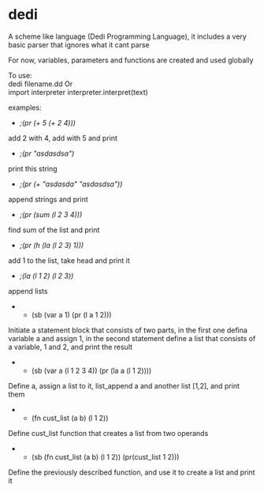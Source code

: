 dedi
====

A scheme like language (Dedi Programming Language), it includes a very basic parser that ignores what it cant parse  

For now, variables, parameters and functions are created and used globally

To use:  
    dedi filename.dd
Or  
    import interpreter
    interpreter.interpret(text)

examples:  

* *;(pr (+ 5 (+ 2 4)))*

add 2 with 4, add with 5 and print

* *;(pr "asdasdsa")*

print this string

* *;(pr (+ "asdasda" "asdasdsa"))*

append strings and print

* *;(pr (sum (l 2 3 4)))*

find sum of the list and print

* *;(pr (h (la (l 2 3) 1)))*

add 1 to the list, take head and print it

* *;(la (l 1 2) (l 2 3))*

append lists

* * (sb (var a 1) (pr (l a 1 2)))

Initiate a statement block that consists of two parts, in the first one defina variable a and assign 1,
in the second statement define a list that consists of a variable, 1 and 2, and print the result

* * (sb (var a (l 1 2 3 4)) (pr (la a (l 1 2))))

Define a, assign a list to it, list_append a and another list [1,2], and print them

* * (fn cust_list (a b) (l 1 2))

Define cust_list function that creates a list from two operands

* * (sb (fn cust_list (a b) (l 1 2)) (pr(cust_list 1 2)))

Define the previously described function, and use it to create a list and print it
